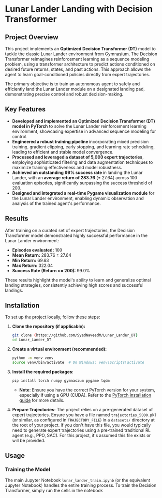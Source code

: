 # Lunar Lander Landing with Decision Transformer

## Project Overview

This project implements an **Optimized Decision Transformer (DT)** model to tackle the classic Lunar Lander environment from Gymnasium. The Decision Transformer reimagines reinforcement learning as a sequence modeling problem, using a transformer architecture to predict actions conditioned on desired future returns, states, and past actions. This approach allows the agent to learn goal-conditioned policies directly from expert trajectories.

The primary objective is to train an autonomous agent to safely and efficiently land the Lunar Lander module on a designated landing pad, demonstrating precise control and robust decision-making.

## Key Features

* **Developed and implemented an Optimized Decision Transformer (DT) model in PyTorch** to solve the Lunar Lander reinforcement learning environment, showcasing expertise in advanced sequence modeling for control.
* **Engineered a robust training pipeline** incorporating mixed precision training, gradient clipping, early stopping, and learning rate scheduling, leading to efficient and stable model convergence.
* **Processed and leveraged a dataset of 5,000 expert trajectories**, employing sophisticated filtering and data augmentation techniques to maximize training effectiveness and model robustness.
* **Achieved an outstanding 99% success rate** in landing the Lunar Lander, with an **average return of 283.76** (± 27.64) across 100 evaluation episodes, significantly surpassing the success threshold of 200.
* **Designed and integrated a real-time Pygame visualization module** for the Lunar Lander environment, enabling dynamic observation and analysis of the trained agent's performance.

## Results

After training on a curated set of expert trajectories, the Decision Transformer model demonstrated highly successful performance in the Lunar Lander environment:

* **Episodes evaluated:** 100
* **Mean Return:** 283.76 ± 27.64
* **Min Return:** 69.63
* **Max Return:** 322.04
* **Success Rate (Return >= 200):** 99.0%

These results highlight the model's ability to learn and generalize optimal landing strategies, consistently achieving high scores and successful landings.

## Installation

To set up the project locally, follow these steps:

1.  **Clone the repository (if applicable):**
    ```bash
    git clone (https://github.com/SyedNaveedM/Lunar_Lander_DT)
    cd Lunar_Lander_DT
    ```

2.  **Create a virtual environment (recommended):**
    ```bash
    python -m venv venv
    source venv/bin/activate  # On Windows: venv\Scripts\activate
    ```

3.  **Install the required packages:**
    ```bash
    pip install torch numpy gymnasium pygame tqdm
    ```
    * **Note:** Ensure you have the correct PyTorch version for your system, especially if using a GPU (CUDA). Refer to the [PyTorch installation guide](https://pytorch.org/get-started/locally/) for more details.

4.  **Prepare Trajectories:**
    The project relies on a pre-generated dataset of expert trajectories. Ensure you have a file named `trajectories_5000.pkl` (or similar, as configured in `TRAJECTORY_FILE`) in a `datasets/` directory at the root of your project. If you don't have this file, you would typically need to generate expert trajectories using a pre-trained traditional RL agent (e.g., PPO, SAC). For this project, it's assumed this file exists or will be provided.

## Usage

### Training the Model

The main Jupyter Notebook `lunar_lander_train.ipynb` (or the equivalent Jupyter Notebook) handles the entire training process.
To train the Decision Transformer, simply run the cells in the notebook
